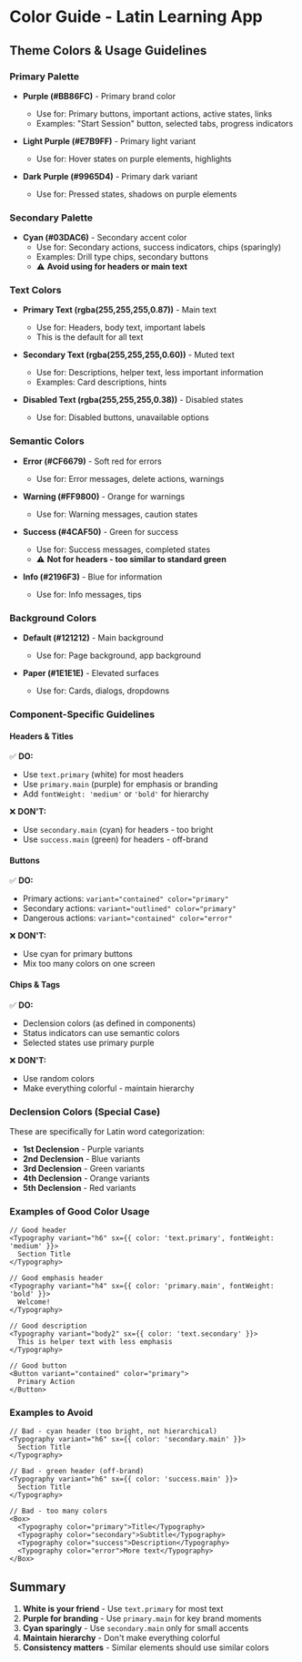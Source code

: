 # Color Guide - Latin Learning App

## Theme Colors & Usage Guidelines

### Primary Palette
- **Purple (#BB86FC)** - Primary brand color
  - Use for: Primary buttons, important actions, active states, links
  - Examples: "Start Session" button, selected tabs, progress indicators

- **Light Purple (#E7B9FF)** - Primary light variant
  - Use for: Hover states on purple elements, highlights

- **Dark Purple (#9965D4)** - Primary dark variant  
  - Use for: Pressed states, shadows on purple elements

### Secondary Palette
- **Cyan (#03DAC6)** - Secondary accent color
  - Use for: Secondary actions, success indicators, chips (sparingly)
  - Examples: Drill type chips, secondary buttons
  - ⚠️ **Avoid using for headers or main text**

### Text Colors
- **Primary Text (rgba(255,255,255,0.87))** - Main text
  - Use for: Headers, body text, important labels
  - This is the default for all text

- **Secondary Text (rgba(255,255,255,0.60))** - Muted text
  - Use for: Descriptions, helper text, less important information
  - Examples: Card descriptions, hints

- **Disabled Text (rgba(255,255,255,0.38))** - Disabled states
  - Use for: Disabled buttons, unavailable options

### Semantic Colors
- **Error (#CF6679)** - Soft red for errors
  - Use for: Error messages, delete actions, warnings

- **Warning (#FF9800)** - Orange for warnings
  - Use for: Warning messages, caution states

- **Success (#4CAF50)** - Green for success
  - Use for: Success messages, completed states
  - ⚠️ **Not for headers - too similar to standard green**

- **Info (#2196F3)** - Blue for information
  - Use for: Info messages, tips

### Background Colors
- **Default (#121212)** - Main background
  - Use for: Page background, app background

- **Paper (#1E1E1E)** - Elevated surfaces
  - Use for: Cards, dialogs, dropdowns

### Component-Specific Guidelines

#### Headers & Titles
✅ **DO:**
- Use `text.primary` (white) for most headers
- Use `primary.main` (purple) for emphasis or branding
- Add `fontWeight: 'medium'` or `'bold'` for hierarchy

❌ **DON'T:**
- Use `secondary.main` (cyan) for headers - too bright
- Use `success.main` (green) for headers - off-brand

#### Buttons
✅ **DO:**
- Primary actions: `variant="contained" color="primary"`
- Secondary actions: `variant="outlined" color="primary"`
- Dangerous actions: `variant="contained" color="error"`

❌ **DON'T:**
- Use cyan for primary buttons
- Mix too many colors on one screen

#### Chips & Tags
✅ **DO:**
- Declension colors (as defined in components)
- Status indicators can use semantic colors
- Selected states use primary purple

❌ **DON'T:**
- Use random colors
- Make everything colorful - maintain hierarchy

### Declension Colors (Special Case)
These are specifically for Latin word categorization:
- **1st Declension** - Purple variants
- **2nd Declension** - Blue variants  
- **3rd Declension** - Green variants
- **4th Declension** - Orange variants
- **5th Declension** - Red variants

### Examples of Good Color Usage

```tsx
// Good header
<Typography variant="h6" sx={{ color: 'text.primary', fontWeight: 'medium' }}>
  Section Title
</Typography>

// Good emphasis header
<Typography variant="h4" sx={{ color: 'primary.main', fontWeight: 'bold' }}>
  Welcome!
</Typography>

// Good description
<Typography variant="body2" sx={{ color: 'text.secondary' }}>
  This is helper text with less emphasis
</Typography>

// Good button
<Button variant="contained" color="primary">
  Primary Action
</Button>
```

### Examples to Avoid

```tsx
// Bad - cyan header (too bright, not hierarchical)
<Typography variant="h6" sx={{ color: 'secondary.main' }}>
  Section Title
</Typography>

// Bad - green header (off-brand)
<Typography variant="h6" sx={{ color: 'success.main' }}>
  Section Title  
</Typography>

// Bad - too many colors
<Box>
  <Typography color="primary">Title</Typography>
  <Typography color="secondary">Subtitle</Typography>
  <Typography color="success">Description</Typography>
  <Typography color="error">More text</Typography>
</Box>
```

## Summary

1. **White is your friend** - Use `text.primary` for most text
2. **Purple for branding** - Use `primary.main` for key brand moments
3. **Cyan sparingly** - Use `secondary.main` only for small accents
4. **Maintain hierarchy** - Don't make everything colorful
5. **Consistency matters** - Similar elements should use similar colors